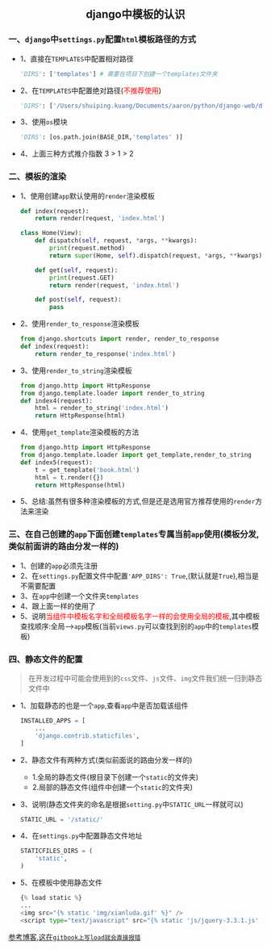 ## <center>django中模板的认识</center>

### 一、`django`中`settings.py`配置`html`模板路径的方式

* 1、直接在`TEMPLATES`中配置相对路径

  ```py
  'DIRS': ['templates'] # 需要在项目下创建一个templates文件夹
  ```

* 2、在`TEMPLATES`中配置绝对路径(<font color="#f00">不推荐使用</font>)

  ```py
  'DIRS': ['/Users/shuiping.kuang/Documents/aaron/python/django-web/demo01/templates']
  ```

* 3、使用`os`模块

  ```py
  'DIRS': [os.path.join(BASE_DIR,'templates' )]
  ```

* 4、上面三种方式推介指数 3 > 1 > 2

### 二、模板的渲染

* 1、使用创建`app`默认使用的`render`渲染模板

  ```py
  def index(request):
      return render(request, 'index.html')
  ```

  ```py
  class Home(View):
      def dispatch(self, request, *args, **kwargs):
          print(request.method)
          return super(Home, self).dispatch(request, *args, **kwargs)

      def get(self, request):
          print(request.GET)
          return render(request, 'index.html')

      def post(self, request):
          pass
  ```

* 2、使用`render_to_response`渲染模板

  ```py
  from django.shortcuts import render, render_to_response
  def index(request):
      return render_to_response('index.html')
  ```

* 3、使用`render_to_string`渲染模板

  ```py
  from django.http import HttpResponse
  from django.template.loader import render_to_string
  def index4(request):
      html = render_to_string('index.html')
      return HttpResponse(html)
  ```

* 4、使用`get_template`渲染模板的方法

  ```py
  from django.http import HttpResponse
  from django.template.loader import get_template,render_to_string
  def index5(request):
      t = get_template('book.html')
      html = t.render({})
      return HttpResponse(html)
  ```

* 5、总结:虽然有很多种渲染模板的方式,但是还是选用官方推荐使用的`render`方法来渲染


### 三、在自己创建的`app`下面创建`templates`专属当前`app`使用(模板分发,类似前面讲的路由分发一样的)

* 1、创建的`app`必须先注册
* 2、在`settings.py`配置文件中配置`'APP_DIRS': True`,(默认就是`True`),相当是不需要配置
* 3、在`app`中创建一个文件夹`templates`
* 4、跟上面一样的使用了
* 5、说明<font color="#f00">当组件中模板名字和全局模板名字一样的会使用全局的模板</font>,其中模板查找顺序:全局-->`app`模板(当前`views.py`可以查找到别的`app`中的`templates`模板)


### 四、静态文件的配置

> 在开发过程中可能会使用到的`css`文件、`js`文件、`img`文件我们统一归到静态文件中

* 1、加载静态的也是一个`app`,查看`app`中是否加载该组件

  ```py
  INSTALLED_APPS = [
      ...
      'django.contrib.staticfiles',
  ]
  ```

* 2、静态文件有两种方式(类似前面说的路由分发一样的)
  * 1.全局的静态文件(根目录下创建一个`static`的文件夹)
  * 2.局部的静态文件(组件中创建一个`static`的文件夹)

* 3、说明(静态文件夹的命名是根据`setting.py`中`STATIC_URL`一样就可以)

  ```py
  STATIC_URL = '/static/'
  ```
* 4、在`settings.py`中配置静态文件地址

  ```py
  STATICFILES_DIRS = (
      'static',
  )
  ```

* 5、在模板中使用静态文件

  ```py
  {% load static %}
  ...
  <img src="{% static 'img/xianluda.gif' %}" />
  <script type="text/javascript" src="{% static 'js/jquery-3.3.1.js' %}"></script>
  ```
[参考博客,这在`gitbook上写load就会直接报错`](https://blog.csdn.net/kuangshp128/article/details/75578736)

